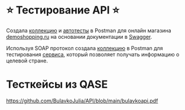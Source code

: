 # ⭐️ Тестирование API ⭐️
Создала [коллекцию](https://github.com/BulavkoJulia/API/blob/main/DemoShopping.postman_collection.json) и [автотесты](https://github.com/BulavkoJulia/API/blob/main/JulBulDemoShopping.postman_test_run.json) в Postman для онлайн магазина [demoshopping.ru](https://qa.demoshopping.ru/) на основании документации в [Swagger](https://qa.demoshopping.ru/api-docs/).


Используя SOAP протокол создала [коллекцию]() в Postman для тестирования [сервиса](http://webservices.oorsprong.org/websamples.countryinfo/CountryInfoService.wso?WSDL), который позволяет получать информацию о целевой стране.

# Тесткейсы из QASE 
https://github.com/BulavkoJulia/API/blob/main/bulavkoapi.pdf
